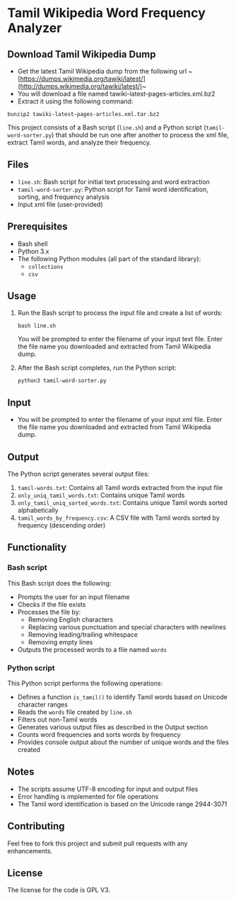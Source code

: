 # Tamil Wikipedia Word Frequency Analyzer

## Download Tamil Wikipedia Dump

* Get the latest Tamil Wikipedia dump from the following url ~[https://dumps.wikimedia.org/tawiki/latest/](http://dumps.wikimedia.org/tawiki/latest/)~
* You will download a file named  tawiki-latest-pages-articles.xml.bz2
* Extract it using the following command:

`bunzip2 tawiki-latest-pages-articles.xml.tar.bz2`


This project consists of a Bash script (`line.sh`) and a Python script (`tamil-word-sorter.py`) that should be run one after another to process the xml file, extract Tamil words, and analyze their frequency.

## Files

- `line.sh`: Bash script for initial text processing and word extraction
- `tamil-word-sorter.py`: Python script for Tamil word identification, sorting, and frequency analysis
- Input xml file (user-provided)

## Prerequisites

- Bash shell
- Python 3.x
- The following Python modules (all part of the standard library):
  - `collections`
  - `csv`

## Usage

1. Run the Bash script to process the input file and create a list of words:

   ```
   bash line.sh
   ```
   
   You will be prompted to enter the filename of your input text file. Enter the file name you downloaded and extracted from Tamil Wikipedia dump.

2. After the Bash script completes, run the Python script:

   ```
   python3 tamil-word-sorter.py
   ```

## Input

- You will be prompted to enter the filename of your input xml file. Enter the file name you downloaded and extracted from Tamil Wikipedia dump. 
## Output

The Python script generates several output files:

1. `tamil-words.txt`: Contains all Tamil words extracted from the input file
2. `only_uniq_tamil_words.txt`: Contains unique Tamil words
3. `only_tamil_uniq_sorted_words.txt`: Contains unique Tamil words sorted alphabetically
4. `tamil_words_by_frequency.csv`: A CSV file with Tamil words sorted by frequency (descending order)

## Functionality

### Bash script

This Bash script does the following:
- Prompts the user for an input filename
- Checks if the file exists
- Processes the file by:
  - Removing English characters
  - Replacing various punctuation and special characters with newlines
  - Removing leading/trailing whitespace
  - Removing empty lines
- Outputs the processed words to a file named `words`

### Python script

This Python script performs the following operations:
- Defines a function `is_tamil()` to identify Tamil words based on Unicode character ranges
- Reads the `words` file created by `line.sh`
- Filters out non-Tamil words
- Generates various output files as described in the Output section
- Counts word frequencies and sorts words by frequency
- Provides console output about the number of unique words and the files created

## Notes

- The scripts assume UTF-8 encoding for input and output files
- Error handling is implemented for file operations
- The Tamil word identification is based on the Unicode range 2944-3071

## Contributing

Feel free to fork this project and submit pull requests with any enhancements.

## License

The license for the code is GPL V3.